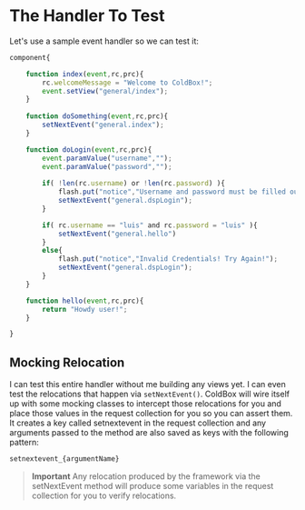 # The Handler To Test

Let's use a sample event handler so we can test it:

```js
component{

	function index(event,rc,prc){
		rc.welcomeMessage = "Welcome to ColdBox!";
        event.setView("general/index");
    }
	
    function doSomething(event,rc,prc){
		setNextEvent("general.index");
	}

	function doLogin(event,rc,prc){
		event.paramValue("username","");
		event.paramValue("password","");
		
		if( !len(rc.username) or !len(rc.password) ){
			flash.put("notice","Username and password must be filled out!");
			setNextEvent("general.dspLogin");
		}

		if( rc.username == "luis" and rc.password = "luis" ){
			setNextEvent("general.hello")
		}
		else{
			flash.put("notice","Invalid Credentials! Try Again!");
			setNextEvent("general.dspLogin");
		}	
	}

	function hello(event,rc,prc){
		return "Howdy user!";
	}

}
```

## Mocking Relocation

I can test this entire handler without me building any views yet. I can even test the relocations that happen via `setNextEvent()`. ColdBox will wire itself up with some mocking classes to intercept those relocations for you and place those values in the request collection for you so you can assert them. It creates a key called setnextevent in the request collection and any arguments passed to the method are also saved as keys with the following pattern:

```js
setnextevent_{argumentName}
```

> **Important** Any relocation produced by the framework via the setNextEvent method will produce some variables in the request collection for you to verify relocations. 

